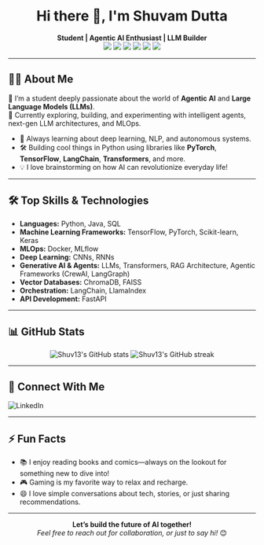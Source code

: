 <!-- Profile README for Shuv13 -->

<h1 align="center">Hi there 👋, I'm Shuvam Dutta</h1>
<p align="center">
  <b>Student | Agentic AI Enthusiast | LLM Builder</b><br>
  <img src="https://img.shields.io/badge/python-3776AB?style=for-the-badge&logo=python&logoColor=white"/>
  <img src="https://img.shields.io/badge/java-007396?style=for-the-badge&logo=java&logoColor=white"/>
  <img src="https://img.shields.io/badge/SQL-336791?style=for-the-badge&logo=postgresql&logoColor=white"/>
  <img src="https://img.shields.io/badge/ML--Frameworks-blue?style=for-the-badge"/>
  <img src="https://img.shields.io/badge/GenAI--Agents-green?style=for-the-badge"/>
  <img src="https://img.shields.io/badge/LLMs--Transformers-purple?style=for-the-badge"/>
</p>

---

## 👨‍💻 About Me

🚀 I’m a student deeply passionate about the world of **Agentic AI** and **Large Language Models (LLMs)**.<br>
🔬 Currently exploring, building, and experimenting with intelligent agents, next-gen LLM architectures, and MLOps.

- 🧠 Always learning about deep learning, NLP, and autonomous systems.
- 🛠️ Building cool things in Python using libraries like **PyTorch**, **TensorFlow**, **LangChain**, **Transformers**, and more.
- 💡 I love brainstorming on how AI can revolutionize everyday life!

---

## 🛠️ Top Skills & Technologies

- **Languages:** Python, Java, SQL
- **Machine Learning Frameworks:** TensorFlow, PyTorch, Scikit-learn, Keras
- **MLOps:** Docker, MLflow
- **Deep Learning:** CNNs, RNNs
- **Generative AI & Agents:** LLMs, Transformers, RAG Architecture, Agentic Frameworks (CrewAI, LangGraph)
- **Vector Databases:** ChromaDB, FAISS
- **Orchestration:** LangChain, LlamaIndex
- **API Development:** FastAPI

---

## 📊 GitHub Stats

<p align="center">
  <img src="https://github-readme-stats.vercel.app/api?username=Shuv13&show_icons=true&theme=radical" alt="Shuv13's GitHub stats" />
  <img src="https://github-readme-streak-stats.herokuapp.com/?user=Shuv13&theme=radical" alt="Shuv13's GitHub streak" />
</p>

---

## 🤝 Connect With Me

<a href="https://www.linkedin.com/in/shuvam-dutta" target="_blank">
  <img align="left" src="https://img.shields.io/badge/LinkedIn-blue?style=flat-square&logo=linkedin" alt="LinkedIn"/>
</a>

<br clear="left"/>

---

## ⚡ Fun Facts

- 📚 I enjoy reading books and comics—always on the lookout for something new to dive into!
- 🎮 Gaming is my favorite way to relax and recharge.
- 😄 I love simple conversations about tech, stories, or just sharing recommendations.

---

<p align="center">
  <b>Let’s build the future of AI together!</b> <br>
  <i>Feel free to reach out for collaboration, or just to say hi!</i> 😊
</p>
